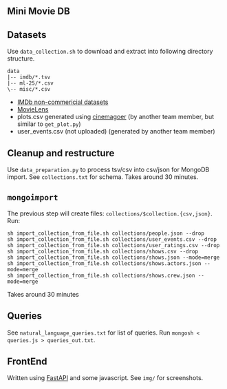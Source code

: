 ## Mini Movie DB

## Datasets

Use `data_collection.sh` to download and extract into following directory structure.

```
data
|-- imdb/*.tsv
|-- ml-25/*.csv
\-- misc/*.csv
```

* [IMDb non-commericial datasets](https://developer.imdb.com/non-commercial-datasets/)
* [MovieLens](https://grouplens.org/datasets/movielens/25m/)
* plots.csv generated using [cinemagoer](https://cinemagoer.github.io/) (by another team member, but similar to `get_plot.py`)
* user_events.csv (not uploaded) (generated by another team member)


## Cleanup and restructure

Use `data_preparation.py` to process tsv/csv into csv/json for MongoDB import. See `collections.txt` for schema. Takes around 30 minutes.


## `mongoimport`

The previous step will create files: `collections/$collection.{csv,json}`. Run:

```
sh import_collection_from_file.sh collections/people.json --drop
sh import_collection_from_file.sh collections/user_events.csv --drop
sh import_collection_from_file.sh collections/user_ratings.csv --drop
sh import_collection_from_file.sh collections/shows.csv --drop
sh import_collection_from_file.sh collections/shows.json --mode=merge
sh import_collection_from_file.sh collections/shows.actors.json --mode=merge
sh import_collection_from_file.sh collections/shows.crew.json --mode=merge
```

Takes around 30 minutes

## Queries

See `natural_language_queries.txt` for list of queries. Run `mongosh < queries.js > queries_out.txt`.

## FrontEnd

Written using [FastAPI](https://fastapi.tiangolo.com/) and some javascript. See `img/` for screenshots.
